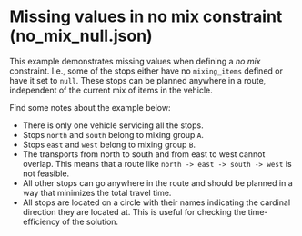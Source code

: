 # Missing values in no mix constraint (no_mix_null.json)

This example demonstrates missing values when defining a _no mix_ constraint.
I.e., some of the stops either have no `mixing_items` defined or have it set to
`null`. These stops can be planned anywhere in a route, independent of the
current mix of items in the vehicle.

Find some notes about the example below:

- There is only one vehicle servicing all the stops.
- Stops `north` and `south` belong to mixing group `A`.
- Stops `east` and `west` belong to mixing group `B`.
- The transports from north to south and from east to west cannot overlap. This
  means that a route like `north -> east -> south -> west` is not feasible.
- All other stops can go anywhere in the route and should be planned in a way
  that minimizes the total travel time.
- All stops are located on a circle with their names indicating the cardinal
  direction they are located at. This is useful for checking the time-efficiency
  of the solution.
